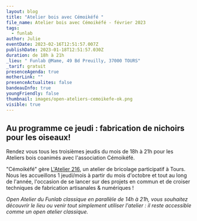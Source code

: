 ```yaml
---
layout: blog
title: "Atelier bois avec Cémoikéfé "
file_name: Atelier bois avec Cémoikéfé - février 2023
tags:
  - funlab
author: Julie
eventDate: 2023-02-16T12:51:57.007Z
publishDate: 2023-01-18T12:51:57.030Z
duration: de 18h à 21h
_lieu: " Funlab @Mame, 49 Bd Preuilly, 37000 TOURS"
_tarif: gratuit
presenceAgenda: true
motherLink: ""
presenceActualites: false
bandeauInfo: true
youngFriendly: false
thumbnail: images/open-ateliers-cemoikefe-ok.png
visible: true
---
```

## Au programme ce jeudi : fabrication de nichoirs pour les oiseaux!

Rendez vous tous les troisièmes jeudis du mois de 18h à 21h pour les Ateliers bois coanimés avec l'association Cémoikéfé.

"Cémoikéfé" gère [L'Atelier 216](https://www.atelier216.fr/fr/presentation-de-latelier), un atelier de bricolage participatif à Tours. Nous les accueillons 1 jeudi/mois à partir du mois d'octobre et tout au long de l'année, l'occasion de se lancer sur des projets en commun et de croiser techniques de fabrication artisanales & numériques !

*Open Atelier du Funlab classique en parallèle de 14h à 21h, vous souhaitez découvrir le lieu ou venir tout simplement utiliser l'atelier : il reste accessible comme un open atelier classique.*